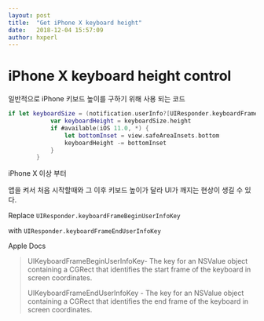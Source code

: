 ```yaml
---
layout: post
title:  "Get iPhone X keyboard height"
date:   2018-12-04 15:57:09
author: hxperl
---
```




# iPhone X keyboard height control

일반적으로 iPhone 키보드 높이를 구하기 위해 사용 되는 코드

```swift
if let keyboardSize = (notification.userInfo?[UIResponder.keyboardFrameBeginUserInfoKey] as? NSValue)?.cgRectValue,  fixHeight == false {
            var keyboardHeight = keyboardSize.height
            if #available(iOS 11.0, *) {
                let bottomInset = view.safeAreaInsets.bottom
                keyboardHeight -= bottomInset
            }
        }
```

iPhone X 이상 부터

앱을 켜서 처음 시작할때와 그 이후 키보드 높이가 달라 UI가 깨지는 현상이 생길 수 있다.

Replace `UIResponder.keyboardFrameBeginUserInfoKey`

with `UIResponder.keyboardFrameEndUserInfoKey`

Apple Docs

> UIKeyboardFrameBeginUserInfoKey- The key for an NSValue object containing a CGRect that identifies the start frame of the keyboard in screen coordinates.
>
> UIKeyboardFrameEndUserInfoKey - The key for an NSValue object containing a CGRect that identifies the end frame of the keyboard in screen coordinates.